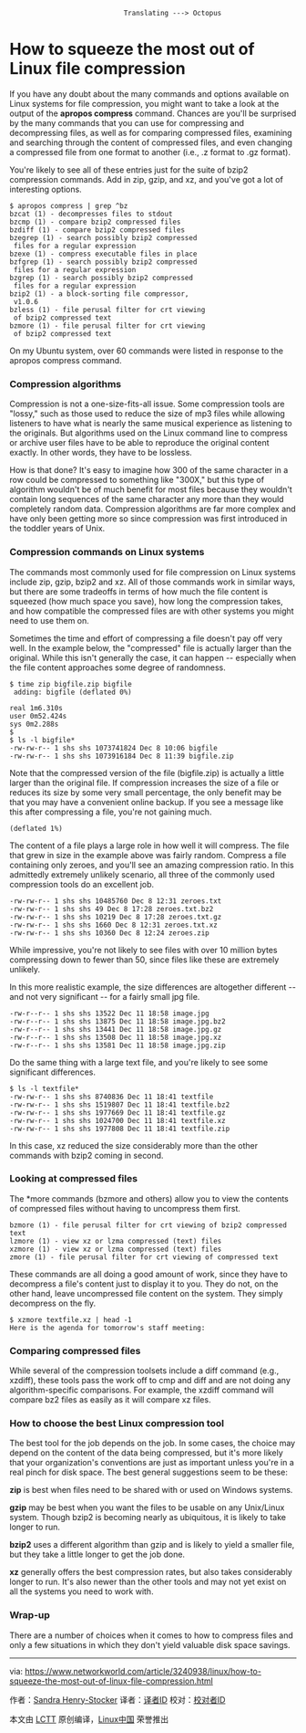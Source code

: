 								Translating ---> Octopus

How to squeeze the most out of Linux file compression
======
If you have any doubt about the many commands and options available on Linux systems for file compression, you might want to take a look at the output of the **apropos compress** command. Chances are you'll be surprised by the many commands that you can use for compressing and decompressing files, as well as for comparing compressed files, examining and searching through the content of compressed files, and even changing a compressed file from one format to another (i.e., .z format to .gz format).

You're likely to see all of these entries just for the suite of bzip2 compression commands. Add in zip, gzip, and xz, and you've got a lot of interesting options.
```
$ apropos compress | grep ^bz
bzcat (1) - decompresses files to stdout
bzcmp (1) - compare bzip2 compressed files
bzdiff (1) - compare bzip2 compressed files
bzegrep (1) - search possibly bzip2 compressed
 files for a regular expression
bzexe (1) - compress executable files in place
bzfgrep (1) - search possibly bzip2 compressed
 files for a regular expression
bzgrep (1) - search possibly bzip2 compressed
 files for a regular expression
bzip2 (1) - a block-sorting file compressor,
 v1.0.6
bzless (1) - file perusal filter for crt viewing
 of bzip2 compressed text
bzmore (1) - file perusal filter for crt viewing
 of bzip2 compressed text

```

On my Ubuntu system, over 60 commands were listed in response to the apropos compress command.

### Compression algorithms

Compression is not a one-size-fits-all issue. Some compression tools are "lossy," such as those used to reduce the size of mp3 files while allowing listeners to have what is nearly the same musical experience as listening to the originals. But algorithms used on the Linux command line to compress or archive user files have to be able to reproduce the original content exactly. In other words, they have to be lossless.

How is that done? It's easy to imagine how 300 of the same character in a row could be compressed to something like "300X," but this type of algorithm wouldn't be of much benefit for most files because they wouldn't contain long sequences of the same character any more than they would completely random data. Compression algorithms are far more complex and have only been getting more so since compression was first introduced in the toddler years of Unix.

### Compression commands on Linux systems

The commands most commonly used for file compression on Linux systems include zip, gzip, bzip2 and xz. All of those commands work in similar ways, but there are some tradeoffs in terms of how much the file content is squeezed (how much space you save), how long the compression takes, and how compatible the compressed files are with other systems you might need to use them on.

Sometimes the time and effort of compressing a file doesn't pay off very well. In the example below, the "compressed" file is actually larger than the original. While this isn't generally the case, it can happen -- especially when the file content approaches some degree of randomness.
```
$ time zip bigfile.zip bigfile
 adding: bigfile (deflated 0%)

real 1m6.310s
user 0m52.424s
sys 0m2.288s
$
$ ls -l bigfile*
-rw-rw-r-- 1 shs shs 1073741824 Dec 8 10:06 bigfile
-rw-rw-r-- 1 shs shs 1073916184 Dec 8 11:39 bigfile.zip

```

Note that the compressed version of the file (bigfile.zip) is actually a little larger than the original file. If compression increases the size of a file or reduces its size by some very small percentage, the only benefit may be that you may have a convenient online backup. If you see a message like this after compressing a file, you're not gaining much.
```
(deflated 1%)

```

The content of a file plays a large role in how well it will compress. The file that grew in size in the example above was fairly random. Compress a file containing only zeroes, and you'll see an amazing compression ratio. In this admittedly extremely unlikely scenario, all three of the commonly used compression tools do an excellent job.
```
-rw-rw-r-- 1 shs shs 10485760 Dec 8 12:31 zeroes.txt
-rw-rw-r-- 1 shs shs 49 Dec 8 17:28 zeroes.txt.bz2
-rw-rw-r-- 1 shs shs 10219 Dec 8 17:28 zeroes.txt.gz
-rw-rw-r-- 1 shs shs 1660 Dec 8 12:31 zeroes.txt.xz
-rw-rw-r-- 1 shs shs 10360 Dec 8 12:24 zeroes.zip

```

While impressive, you're not likely to see files with over 10 million bytes compressing down to fewer than 50, since files like these are extremely unlikely.

In this more realistic example, the size differences are altogether different -- and not very significant -- for a fairly small jpg file.
```
-rw-r--r-- 1 shs shs 13522 Dec 11 18:58 image.jpg
-rw-r--r-- 1 shs shs 13875 Dec 11 18:58 image.jpg.bz2
-rw-r--r-- 1 shs shs 13441 Dec 11 18:58 image.jpg.gz
-rw-r--r-- 1 shs shs 13508 Dec 11 18:58 image.jpg.xz
-rw-r--r-- 1 shs shs 13581 Dec 11 18:58 image.jpg.zip

```

Do the same thing with a large text file, and you're likely to see some significant differences.
```
$ ls -l textfile*
-rw-rw-r-- 1 shs shs 8740836 Dec 11 18:41 textfile
-rw-rw-r-- 1 shs shs 1519807 Dec 11 18:41 textfile.bz2
-rw-rw-r-- 1 shs shs 1977669 Dec 11 18:41 textfile.gz
-rw-rw-r-- 1 shs shs 1024700 Dec 11 18:41 textfile.xz
-rw-rw-r-- 1 shs shs 1977808 Dec 11 18:41 textfile.zip

```

In this case, xz reduced the size considerably more than the other commands with bzip2 coming in second.

### Looking at compressed files

The *more commands (bzmore and others) allow you to view the contents of compressed files without having to uncompress them first.
```
bzmore (1) - file perusal filter for crt viewing of bzip2 compressed text
lzmore (1) - view xz or lzma compressed (text) files
xzmore (1) - view xz or lzma compressed (text) files
zmore (1) - file perusal filter for crt viewing of compressed text

```

These commands are all doing a good amount of work, since they have to decompress a file's content just to display it to you. They do not, on the other hand, leave uncompressed file content on the system. They simply decompress on the fly.
```
$ xzmore textfile.xz | head -1
Here is the agenda for tomorrow's staff meeting:

```

### Comparing compressed files

While several of the compression toolsets include a diff command (e.g., xzdiff), these tools pass the work off to cmp and diff and are not doing any algorithm-specific comparisons. For example, the xzdiff command will compare bz2 files as easily as it will compare xz files.

### How to choose the best Linux compression tool

The best tool for the job depends on the job. In some cases, the choice may depend on the content of the data being compressed, but it's more likely that your organization's conventions are just as important unless you're in a real pinch for disk space. The best general suggestions seem to be these:

 **zip** is best when files need to be shared with or used on Windows systems.

 **gzip** may be best when you want the files to be usable on any Unix/Linux system. Though bzip2 is becoming nearly as ubiquitous, it is likely to take longer to run.

 **bzip2** uses a different algorithm than gzip and is likely to yield a smaller file, but they take a little longer to get the job done.

 **xz** generally offers the best compression rates, but also takes considerably longer to run. It's also newer than the other tools and may not yet exist on all the systems you need to work with.

### Wrap-up

There are a number of choices when it comes to how to compress files and only a few situations in which they don't yield valuable disk space savings.


--------------------------------------------------------------------------------

via: https://www.networkworld.com/article/3240938/linux/how-to-squeeze-the-most-out-of-linux-file-compression.html

作者：[Sandra Henry-Stocker][a]
译者：[译者ID](https://github.com/译者ID)
校对：[校对者ID](https://github.com/校对者ID)

本文由 [LCTT](https://github.com/LCTT/TranslateProject) 原创编译，[Linux中国](https://linux.cn/) 荣誉推出

[a]:https://www.networkworld.com
